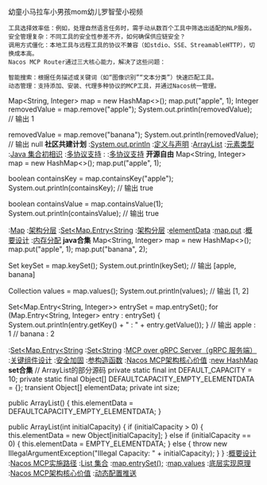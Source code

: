 幼童小马拉车小男孩mom幼儿罗智莹小视频

    工具选择效率低：例如，处理自然语言任务时，需手动从数百个工具中筛选出适配的NLP服务。
    安全管理复杂：不同工具的安全性参差不齐，如何确保供应链安全？
    调用方式僵化：本地工具与远程工具的协议不兼容（如stdio、SSE、StreamableHTTP），切换成本高。
    Nacos MCP Router通过三大核心能力，解决了这些问题：

    智能搜索：根据任务描述或关键词（如“图像识别”“文本分类”）快速匹配工具。
    动态管理：支持添加、安装、代理多种协议的MCP工具，并通过Nacos统一管理。

Map<String, Integer> map = new HashMap<>();
map.put("apple", 1);
Integer removedValue = map.remove("apple");
System.out.println(removedValue);  // 输出 1

removedValue = map.remove("banana");
System.out.println(removedValue);  // 输出 null
<strong>社区共建计划</strong>
:[System.out.println](https://rentry.org/tev2v83f)
:[定义与声明](https://pastebin.com/DA4TBsKi)
:[ArrayList](https://pastebin.com/pvxf5ZPM)
:[元素类型](https://rentry.org/88n3s957)
:[Java 集合初相识](https://rentry.org/2cs2qsky)
:[多协议支持](https://rentry.org/w5nbpopr)
:[<Integer>](https://rentry.org/f665ezey)
:[多协议支持](https://pastebin.com/VpWdJ2Dv)
<strong>开源自由</strong>
Map<String, Integer> map = new HashMap<>();
map.put("apple", 1);

boolean containsKey = map.containsKey("apple");
System.out.println(containsKey);  // 输出 true

boolean containsValue = map.containsValue(1);
System.out.println(containsValue);  // 输出 true

:[Map](https://rentry.org/6ux8scyc)
:[架构分层](https://pastebin.com/AckR4J0i)
:[Set<Map.Entry<String](https://rentry.org/obqy2qhp)
:[架构分层](https://rentry.org/ubsps39g)
:[elementData](https://github.com/zdskd/ref)
:[map.put](https://rentry.org/hrfo6kd5)
:[概要设计](https://pastebin.com/n5nNmFYR)
:[内存分配](https://rentry.org/ytkmqmxx)
<strong>java合集</strong>
Map<String, Integer> map = new HashMap<>();
map.put("apple", 1);
map.put("banana", 2);

Set<String> keySet = map.keySet();
System.out.println(keySet);  // 输出 [apple, banana]

Collection<Integer> values = map.values();
System.out.println(values);  // 输出 [1, 2]

Set<Map.Entry<String, Integer>> entrySet = map.entrySet();
for (Map.Entry<String, Integer> entry : entrySet) {
    System.out.println(entry.getKey() + " : " + entry.getValue());
}
// 输出 apple : 1
//      banana : 2

:[Set<Map.Entry<String](https://pastebin.com/kpshAFEK)
:[Set<String](https://pastebin.com/Kz8jKZUm)
:[MCP over gRPC Server（gRPC 服务端）](https://rentry.org/7qq4x9fr)
:[关键组件设计](https://github.com/tiankongti21/tiankongti/issues/10)
:[安全加固](https://pastebin.com/JEpBd9xm)
:[参构造函数](https://rentry.org/ypdpgr88)
:[Nacos MCP架构核心价值](https://rentry.org/puwueh43)
:[new HashMap](https://rentry.org/t8ecq3ga)
<strong>set合集</strong>
// ArrayList的部分源码
private static final int DEFAULT_CAPACITY = 10;
private static final Object[] DEFAULTCAPACITY_EMPTY_ELEMENTDATA = {};
transient Object[] elementData;
private int size;

public ArrayList() {
    this.elementData = DEFAULTCAPACITY_EMPTY_ELEMENTDATA;
}

public ArrayList(int initialCapacity) {
    if (initialCapacity > 0) {
        this.elementData = new Object[initialCapacity];
    } else if (initialCapacity == 0) {
        this.elementData = EMPTY_ELEMENTDATA;
    } else {
        throw new IllegalArgumentException("Illegal Capacity: " + initialCapacity);
    }
}
:[概要设计](https://rentry.org/x8xvzdhh)
:[Nacos MCP实施路径](https://rentry.org/4wtqrpm7)
:[List 集合](https://pastebin.com/4vv0cvQF)
:[map.entrySet();](https://github.com/tiankongti21/tiankongti/issues/4)
:[map.values](https://pastebin.com/cNDWahF4)
:[底层实现原理](https://pastebin.com/j445Q2VE)
:[Nacos MCP架构核心价值](https://rentry.org/d8qd5xwv)
:[动态配置推送](https://rentry.org/no76p9dm)
